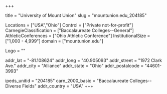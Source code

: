 
+++

title = "University of Mount Union"
slug = "mountunion.edu_204185"

Locations = ["USA","Ohio"]
Control = ["Private not-for-profit"]
CarnegieClassification = ["Baccalaureate Colleges--General"]
AthleticConferences = ["Ohio Athletic Conference"]
InstitutionalSize = ["1,000 - 4,999"]
domain = ["mountunion.edu"]

Logo = ""

addr_lat = "-81.108624"
addr_long = "40.905093"
addr_street = "1972 Clark Ave."
addr_city = "Alliance"
addr_state = "Ohio"
addr_postalcode = "44601-3993"

ipeds_unitid = "204185"
carn_2000_basic = "Baccalaureate Colleges--Diverse Fields"
addr_country = "USA"
+++
    
